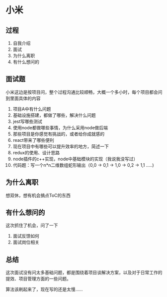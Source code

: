 # 小米

## 过程

1. 自我介绍
2. 面试
3. 为什么离职
4. 有什么想问的

## 面试题

小米这边是按项目问，整个过程沟通比较顺畅，大概一个多小时，每个项目都会问到里面具体的内容

1. 项目A中有什么问题
2. 基础设施搭建，都做了哪些，解决什么问题
3. jest写哪些测试
4. 使用node都做哪些事情，为什么采用node做后端
5. 那些项目是你感觉有挑战的，或者给你成就感的
6. react带来了哪些便利
7. 现在项目中有哪些可以提升效率的地方，简述一下
8. redux的使用、设计思路
9. node插件的c++实现，node中基础模块的实现（我说我没写过）
10. 代码题：写一个n*n二维数组蛇形输出（0,0 -> 0,1 -> 1,0 -> 0,2 -> 1,1 .....)

## 为什么离职

想双休，想有机会搞点ToC的东西

## 有什么想问的

这次抓住了机会，问了一下

1. 面试反馈如何
2. 面试岗位相关

## 总结

这次面试没有问太多基础问题，都是围绕着项目谈解决方案，以及对于日常工作的提效、项目管理方面的一些问题。

算法该刷起来了，现在写的还是太慢……